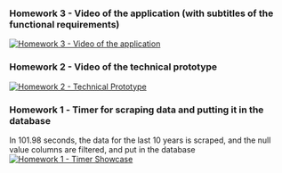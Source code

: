 ### Homework 3 - Video of the application (with subtitles of the functional requirements)
[![Homework 3 - Video of the application]([https://i.vimeocdn.com/video/1957402362-3214ff7ba73ed6d9685c35b4621a0ca539d3a10865c46f3bba23435d400d411a-d?f=webp])](https://vimeo.com/1035817627?share=copy#t=0)
### Homework 2 - Video of the technical prototype
[![Homework 2 - Technical Prototype](https://i.vimeocdn.com/video/1957402362-3214ff7ba73ed6d9685c35b4621a0ca539d3a10865c46f3bba23435d400d411a-d?f=webp)](https://vimeo.com/1035817627?share=copy#t=0)
### Homework 1 - Тimer for scraping data and putting it in the database
In 101.98 seconds, the data for the last 10 years is scraped, and the null value columns are filtered, and put in the database
[![Homework 1 - Timer Showcase](https://i.vimeocdn.com/video/1948207510-914f6cb5afda9a2ecd308e191ac9eec951fdcd7b8b7c90e0f893dc5938535dbe-d?f=webp)](https://vimeo.com/manage/videos/1028123077)

